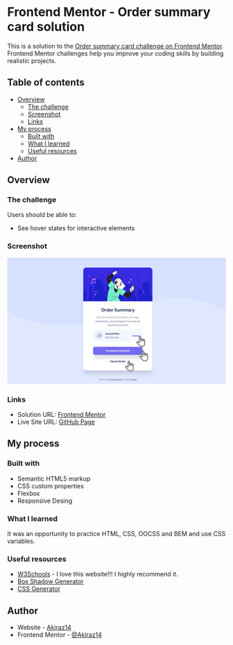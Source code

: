 # Frontend Mentor - Order summary card solution

This is a solution to the [Order summary card challenge on Frontend Mentor](https://www.frontendmentor.io/challenges/order-summary-component-QlPmajDUj). Frontend Mentor challenges help you improve your coding skills by building realistic projects. 

## Table of contents

- [Overview](#overview)
  - [The challenge](#the-challenge)
  - [Screenshot](#screenshot)
  - [Links](#links)
- [My process](#my-process)
  - [Built with](#built-with)
  - [What I learned](#what-i-learned)
  - [Useful resources](#useful-resources)
- [Author](#author)

## Overview

### The challenge

Users should be able to:

- See hover states for interactive elements

### Screenshot

![](./design/active-states-result.png)

### Links

- Solution URL: [Frontend Mentor](https://www.frontendmentor.io/solutions/qr-code-component-flexbox-bem-iTLvsQOljy)
- Live Site URL: [GitHub Page](https://akiraz14.github.io/order-summary-component/)

## My process

### Built with

- Semantic HTML5 markup
- CSS custom properties
- Flexbox
- Responsive Desing

### What I learned

It was an opportunity to practice HTML, CSS, OOCSS and BEM and use CSS variables.

### Useful resources

- [W3Schools](https://www.w3schools.com/) - I love this website!!! I highly recommend it.
- [Box Shadow Generator](https://box-shadow.dev/)
- [CSS Generator](https://cssgenerator.org/)

## Author

- Website - [Akiraz14](https://akiraz14.github.io/)
- Frontend Mentor - [@Akiraz14](https://www.frontendmentor.io/profile/Akiraz14)
